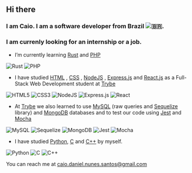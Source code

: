 ## Hi there

### I am Caio. I am a software developer from Brazil ![🇧🇷](https://github.com/gosquared/flags/raw/master/flags/flags/flat/16/Brazil.png).

### I am currenly looking for an internship or a job.

- I’m currently learning [Rust](https://www.rust-lang.org/) and [PHP](https://www.php.net/)

![Rust](https://img.shields.io/badge/rust-%23000000.svg?style=for-the-badge&logo=rust&logoColor=white)
![PHP](https://img.shields.io/badge/php-%23777BB4.svg?style=for-the-badge&logo=php&logoColor=white)

- I have studied [HTML](https://developer.mozilla.org/en-US/docs/Web/HTML)
          , [CSS](https://developer.mozilla.org/en-US/docs/Web/CSS)
          , [NodeJS](https://nodejs.org/) 
          , [Express.js](https://expressjs.com/)
          and  [React.js](https://reactjs.org/)
          as a Full-Stack Web Development student at [Trybe](https://www.credential.net/profile/caiodanielnunessantos488633/wallet)
     
![HTML5](https://img.shields.io/badge/html5-%23E34F26.svg?style=for-the-badge&logo=html5&logoColor=white)
![CSS3](https://img.shields.io/badge/css3-%231572B6.svg?style=for-the-badge&logo=css3&logoColor=white)
![NodeJS](https://img.shields.io/badge/node.js-6DA55F?style=for-the-badge&logo=node.js&logoColor=white)
![Express.js](https://img.shields.io/badge/express.js-%23404d59.svg?style=for-the-badge&logo=express&logoColor=%2361DAFB)
![React](https://img.shields.io/badge/react-%2320232a.svg?style=for-the-badge&logo=react&logoColor=%2361DAFB)

- At [Trybe](https://www.credential.net/profile/caiodanielnunessantos488633/wallet) we also learned
to use [MySQL](https://www.mysql.com/) (raw queries and [Sequelize](https://sequelize.org/) library)
and [MongoDB](https://www.mongodb.com/) databases and
to test our code using [Jest](https://jestjs.io/) and [Mocha](https://mochajs.org/)

![MySQL](https://img.shields.io/badge/mysql-%2300f.svg?style=for-the-badge&logo=mysql&logoColor=white)
![Sequelize](https://img.shields.io/badge/Sequelize-52B0E7?style=for-the-badge&logo=Sequelize&logoColor=white)
![MongoDB](https://img.shields.io/badge/MongoDB-%234ea94b.svg?style=for-the-badge&logo=mongodb&logoColor=white)
![Jest](https://img.shields.io/badge/-jest-%23C21325?style=for-the-badge&logo=jest&logoColor=white)
![Mocha](https://img.shields.io/badge/-mocha-%238D6748?style=for-the-badge&logo=mocha&logoColor=white)

- I have studied
          [Python](https://www.python.org/),
          [C](https://www.iso.org/standard/74528.html)
          and [C++](https://www.iso.org/standard/79358.html)
          by myself.

![Python](https://img.shields.io/badge/python-3670A0?style=for-the-badge&logo=python&logoColor=ffdd54)
![C](https://img.shields.io/badge/c-%2300599C.svg?style=for-the-badge&logo=c&logoColor=white)
![C++](https://img.shields.io/badge/c++-%2300599C.svg?style=for-the-badge&logo=c%2B%2B&logoColor=white)


 You can reach me at caio.daniel.nunes.santos@gmail.com

